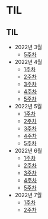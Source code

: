 # TIL

## TIL

- 2022년 3월
  - [5주차](https://github.com/Park-min-hyoung/TIL/blob/master/TIL/2022%EB%85%84%203%EC%9B%94/5%EC%A3%BC%EC%B0%A8.md)
- 2022년 4월
  - [1주차](https://github.com/Park-min-hyoung/TIL/blob/master/TIL/2022%EB%85%84%204%EC%9B%94/1%EC%A3%BC%EC%B0%A8.md)
  - [2주차](https://github.com/Park-min-hyoung/TIL/blob/master/TIL/2022%EB%85%84%204%EC%9B%94/2%EC%A3%BC%EC%B0%A8.md)
  - [3주차](https://github.com/Park-min-hyoung/TIL/blob/master/TIL/2022%EB%85%84%204%EC%9B%94/3%EC%A3%BC%EC%B0%A8.md)
  - [4주차](https://github.com/Park-min-hyoung/TIL/blob/master/TIL/2022%EB%85%84%204%EC%9B%94/4%EC%A3%BC%EC%B0%A8.md)
  - [5주차](https://github.com/Park-min-hyoung/TIL/blob/master/TIL/2022%EB%85%84%204%EC%9B%94/5%EC%A3%BC%EC%B0%A8.md)
- 2022년 5월
  - [1주차](https://github.com/Park-min-hyoung/TIL/blob/master/TIL/2022%EB%85%84%205%EC%9B%94/1%EC%A3%BC%EC%B0%A8.md)
  - [2주차](https://github.com/Park-min-hyoung/TIL/blob/master/TIL/2022%EB%85%84%205%EC%9B%94/2%EC%A3%BC%EC%B0%A8.md)
  - [3주차](https://github.com/Park-min-hyoung/TIL/blob/master/TIL/2022%EB%85%84%205%EC%9B%94/3%EC%A3%BC%EC%B0%A8.md)
  - [4주차](https://github.com/Park-min-hyoung/TIL/blob/master/TIL/2022%EB%85%84%205%EC%9B%94/4%EC%A3%BC%EC%B0%A8.md)
  - [5주차](https://github.com/Park-min-hyoung/TIL/blob/master/TIL/2022%EB%85%84%205%EC%9B%94/5%EC%A3%BC%EC%B0%A8.md)
- 2022년 6월
  - [1주차](https://github.com/Park-min-hyoung/TIL/blob/master/TIL/2022%EB%85%84%206%EC%9B%94/1%EC%A3%BC%EC%B0%A8.md)
  - [2주차](https://github.com/Park-min-hyoung/TIL/blob/master/TIL/2022%EB%85%84%206%EC%9B%94/2%EC%A3%BC%EC%B0%A8.md)
  - [3주차](https://github.com/Park-min-hyoung/TIL/blob/master/TIL/2022%EB%85%84%206%EC%9B%94/3%EC%A3%BC%EC%B0%A8.md)
  - [4주차](https://github.com/Park-min-hyoung/TIL/blob/master/TIL/2022%EB%85%84%206%EC%9B%94/4%EC%A3%BC%EC%B0%A8.md)
  - [5주차](https://github.com/Park-min-hyoung/TIL/blob/master/TIL/2022%EB%85%84%206%EC%9B%94/5%EC%A3%BC%EC%B0%A8.md)
- 2022년 7월
  - [1주차](https://github.com/Park-min-hyoung/TIL/blob/master/TIL/2022%EB%85%84%207%EC%9B%94/1%EC%A3%BC%EC%B0%A8.md)
  - [2주차](https://github.com/Park-min-hyoung/TIL/blob/master/TIL/2022%EB%85%84%207%EC%9B%94/2%EC%A3%BC%EC%B0%A8.md)
